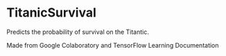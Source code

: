# TitanicSurvival
Predicts the probability of survival on the Titantic.

Made from Google Colaboratory and TensorFlow Learning Documentation
